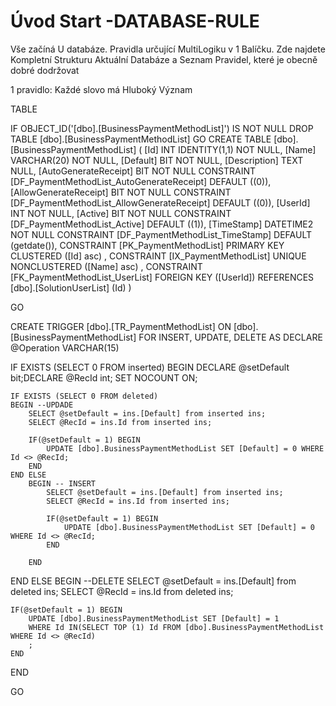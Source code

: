 ﻿# Úvod   Start -DATABASE-RULE  

Vše začíná U databáze. 
Pravidla určující MultiLogiku v 1 Balíčku.
Zde najdete Kompletní Strukturu Aktuální Databáze
a Seznam Pravidel, které je obecně dobré dodržovat

1 pravidlo: Každé slovo má Hluboký Význam

TABLE


 IF OBJECT_ID('[dbo].[BusinessPaymentMethodList]') IS NOT NULL 
 DROP TABLE [dbo].[BusinessPaymentMethodList] 
 GO
 CREATE TABLE [dbo].[BusinessPaymentMethodList] ( 
 [Id]                    INT              IDENTITY(1,1)          NOT NULL,
 [Name]                  VARCHAR(20)                             NOT NULL,
 [Default]               BIT                                     NOT NULL,
 [Description]           TEXT                                        NULL,
 [AutoGenerateReceipt]   BIT                                     NOT NULL  CONSTRAINT [DF_PaymentMethodList_AutoGenerateReceipt] DEFAULT ((0)),
 [AllowGenerateReceipt]  BIT                                     NOT NULL  CONSTRAINT [DF_PaymentMethodList_AllowGenerateReceipt] DEFAULT ((0)),
 [UserId]                INT                                     NOT NULL,
 [Active]                BIT                                     NOT NULL  CONSTRAINT [DF_PaymentMethodList_Active] DEFAULT ((1)),
 [TimeStamp]             DATETIME2                               NOT NULL  CONSTRAINT [DF_PaymentMethodList_TimeStamp] DEFAULT (getdate()),
 CONSTRAINT   [PK_PaymentMethodList]  PRIMARY KEY CLUSTERED    ([Id] asc) ,
 CONSTRAINT   [IX_PaymentMethodList]  UNIQUE      NONCLUSTERED ([Name] asc) ,
 CONSTRAINT [FK_PaymentMethodList_UserList] FOREIGN KEY ([UserId]) REFERENCES [dbo].[SolutionUserList] (Id) )
 
 
 GO
 
 CREATE   TRIGGER [dbo].[TR_PaymentMethodList] ON [dbo].[BusinessPaymentMethodList]
FOR INSERT, UPDATE, DELETE
AS
DECLARE @Operation VARCHAR(15)
 
IF EXISTS (SELECT 0 FROM inserted)
BEGIN
	DECLARE @setDefault bit;DECLARE @RecId int;
	SET NOCOUNT ON;

    IF EXISTS (SELECT 0 FROM deleted)
    BEGIN --UPDADE
		SELECT @setDefault = ins.[Default] from inserted ins;
		SELECT @RecId = ins.Id from inserted ins;

		IF(@setDefault = 1) BEGIN
			UPDATE [dbo].BusinessPaymentMethodList SET [Default] = 0 WHERE Id <> @RecId; 		
		END
	END ELSE
		BEGIN -- INSERT
			SELECT @setDefault = ins.[Default] from inserted ins;
			SELECT @RecId = ins.Id from inserted ins;

			IF(@setDefault = 1) BEGIN
				UPDATE [dbo].BusinessPaymentMethodList SET [Default] = 0 WHERE Id <> @RecId; 		
			END
		
		END
END ELSE 
BEGIN --DELETE
	SELECT @setDefault = ins.[Default] from deleted ins;
	SELECT @RecId = ins.Id from deleted ins;

	IF(@setDefault = 1) BEGIN
		UPDATE [dbo].BusinessPaymentMethodList SET [Default] = 1  
		WHERE Id IN(SELECT TOP (1) Id FROM [dbo].BusinessPaymentMethodList WHERE Id <> @RecId)
		;
	END
END

 GO